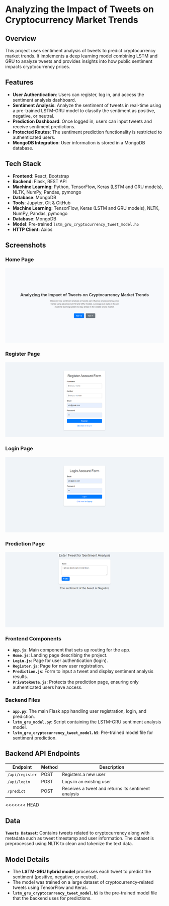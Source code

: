 
# Analyzing the Impact of Tweets on Cryptocurrency Market Trends

## Overview

This project uses sentiment analysis of tweets to predict cryptocurrency market trends. It implements a deep learning model combining LSTM and GRU to analyze tweets and provides insights into how public sentiment impacts cryptocurrency prices. 

## Features

- **User Authentication**: Users can register, log in, and access the sentiment analysis dashboard.
- **Sentiment Analysis**: Analyze the sentiment of tweets in real-time using a pre-trained LSTM-GRU model to classify the sentiment as positive, negative, or neutral.
- **Prediction Dashboard**: Once logged in, users can input tweets and receive sentiment predictions.
- **Protected Routes**: The sentiment prediction functionality is restricted to authenticated users.
- **MongoDB Integration**: User information is stored in a MongoDB database.

## Tech Stack

- **Frontend**: React, Bootstrap
- **Backend**: Flask, REST API
- **Machine Learning**: Python, TensorFlow, Keras (LSTM and GRU models), NLTK, NumPy, Pandas, pymongo
- **Database**: MongoDB
- **Tools**: Jupyter, Git & GitHub
- **Machine Learning**: TensorFlow, Keras (LSTM and GRU models), NLTK, NumPy, Pandas, pymongo
- **Database**: MongoDB
- **Model**: Pre-trained `lstm_gru_cryptocurrency_tweet_model.h5`
- **HTTP Client**: Axios

## Screenshots

### Home Page

![Home Page](./screenshots/home.png)

### Register Page

![Register Page](./screenshots/register.png)

### Login Page

![Login Page](./screenshots/login.png)

### Prediction Page

![Prediction Page](./screenshots/prediction.png)


### Frontend Components

- **`App.js`**: Main component that sets up routing for the app.
- **`Home.js`**: Landing page describing the project.
- **`Login.js`**: Page for user authentication (login).
- **`Register.js`**: Page for new user registration.
- **`Prediction.js`**: Form to input a tweet and display sentiment analysis results.
- **`PrivateRoute.js`**: Protects the prediction page, ensuring only authenticated users have access.

### Backend Files

- **`app.py`**: The main Flask app handling user registration, login, and prediction.
- **`lstm_gru_model.py`**: Script containing the LSTM-GRU sentiment analysis model.
- **`lstm_gru_cryptocurrency_tweet_model.h5`**: Pre-trained model file for sentiment prediction.

## Backend API Endpoints

| Endpoint        | Method | Description                   |
|-----------------|--------|-------------------------------|
| `/api/register` | POST   | Registers a new user           |
| `/api/login`    | POST   | Logs in an existing user       |
| `/predict`      | POST   | Receives a tweet and returns its sentiment analysis |

<<<<<<< HEAD
## Data

**`Tweets Dataset`**: Contains tweets related to cryptocurrency along with metadata such as tweet timestamp and user information. The dataset is preprocessed using NLTK to clean and tokenize the text data.

## Model Details

- The **LSTM-GRU hybrid model** processes each tweet to predict the sentiment (positive, negative, or neutral).
- The model was trained on a large dataset of cryptocurrency-related tweets using TensorFlow and Keras.
- **`lstm_gru_cryptocurrency_tweet_model.h5`** is the pre-trained model file that the backend uses for predictions.


